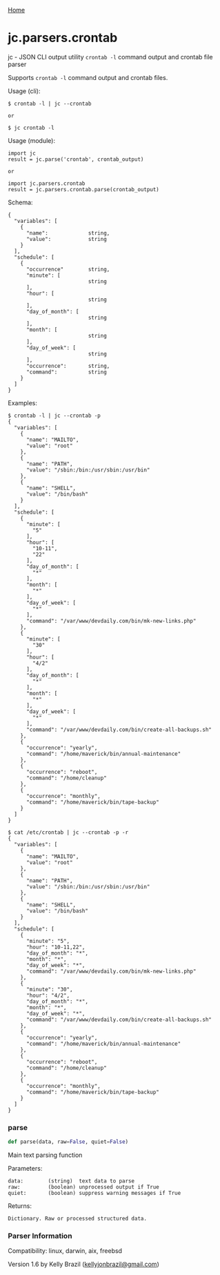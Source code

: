 [Home](https://kellyjonbrazil.github.io/jc/)
<a id="jc.parsers.crontab"></a>

# jc.parsers.crontab

jc - JSON CLI output utility `crontab -l` command output and crontab
file parser

Supports `crontab -l` command output and crontab files.

Usage (cli):

    $ crontab -l | jc --crontab

    or

    $ jc crontab -l

Usage (module):

    import jc
    result = jc.parse('crontab', crontab_output)

    or

    import jc.parsers.crontab
    result = jc.parsers.crontab.parse(crontab_output)

Schema:

    {
      "variables": [
        {
          "name":             string,
          "value":            string
        }
      ],
      "schedule": [
        {
          "occurrence"        string,
          "minute": [
                              string
          ],
          "hour": [
                              string
          ],
          "day_of_month": [
                              string
          ],
          "month": [
                              string
          ],
          "day_of_week": [
                              string
          ],
          "occurrence":       string,
          "command":          string
        }
      ]
    }

Examples:

    $ crontab -l | jc --crontab -p
    {
      "variables": [
        {
          "name": "MAILTO",
          "value": "root"
        },
        {
          "name": "PATH",
          "value": "/sbin:/bin:/usr/sbin:/usr/bin"
        },
        {
          "name": "SHELL",
          "value": "/bin/bash"
        }
      ],
      "schedule": [
        {
          "minute": [
            "5"
          ],
          "hour": [
            "10-11",
            "22"
          ],
          "day_of_month": [
            "*"
          ],
          "month": [
            "*"
          ],
          "day_of_week": [
            "*"
          ],
          "command": "/var/www/devdaily.com/bin/mk-new-links.php"
        },
        {
          "minute": [
            "30"
          ],
          "hour": [
            "4/2"
          ],
          "day_of_month": [
            "*"
          ],
          "month": [
            "*"
          ],
          "day_of_week": [
            "*"
          ],
          "command": "/var/www/devdaily.com/bin/create-all-backups.sh"
        },
        {
          "occurrence": "yearly",
          "command": "/home/maverick/bin/annual-maintenance"
        },
        {
          "occurrence": "reboot",
          "command": "/home/cleanup"
        },
        {
          "occurrence": "monthly",
          "command": "/home/maverick/bin/tape-backup"
        }
      ]
    }

    $ cat /etc/crontab | jc --crontab -p -r
    {
      "variables": [
        {
          "name": "MAILTO",
          "value": "root"
        },
        {
          "name": "PATH",
          "value": "/sbin:/bin:/usr/sbin:/usr/bin"
        },
        {
          "name": "SHELL",
          "value": "/bin/bash"
        }
      ],
      "schedule": [
        {
          "minute": "5",
          "hour": "10-11,22",
          "day_of_month": "*",
          "month": "*",
          "day_of_week": "*",
          "command": "/var/www/devdaily.com/bin/mk-new-links.php"
        },
        {
          "minute": "30",
          "hour": "4/2",
          "day_of_month": "*",
          "month": "*",
          "day_of_week": "*",
          "command": "/var/www/devdaily.com/bin/create-all-backups.sh"
        },
        {
          "occurrence": "yearly",
          "command": "/home/maverick/bin/annual-maintenance"
        },
        {
          "occurrence": "reboot",
          "command": "/home/cleanup"
        },
        {
          "occurrence": "monthly",
          "command": "/home/maverick/bin/tape-backup"
        }
      ]
    }

<a id="jc.parsers.crontab.parse"></a>

### parse

```python
def parse(data, raw=False, quiet=False)
```

Main text parsing function

Parameters:

    data:        (string)  text data to parse
    raw:         (boolean) unprocessed output if True
    quiet:       (boolean) suppress warning messages if True

Returns:

    Dictionary. Raw or processed structured data.

### Parser Information
Compatibility:  linux, darwin, aix, freebsd

Version 1.6 by Kelly Brazil (kellyjonbrazil@gmail.com)
